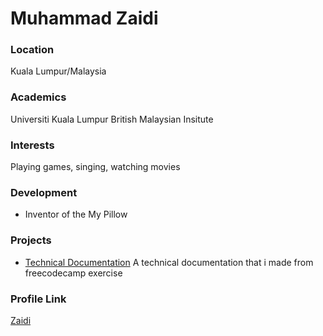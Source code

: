 # Muhammad Zaidi

### Location

Kuala Lumpur/Malaysia

### Academics

Universiti Kuala Lumpur British Malaysian Insitute

### Interests

Playing games, singing, watching movies

### Development

- Inventor of the My Pillow

### Projects

- [Technical Documentation](https://github.com/mzaidi7/FCCTechnicalDocumentation) A technical documentation that i made from freecodecamp exercise

### Profile Link

[Zaidi](https://github.com/mzaidi7)